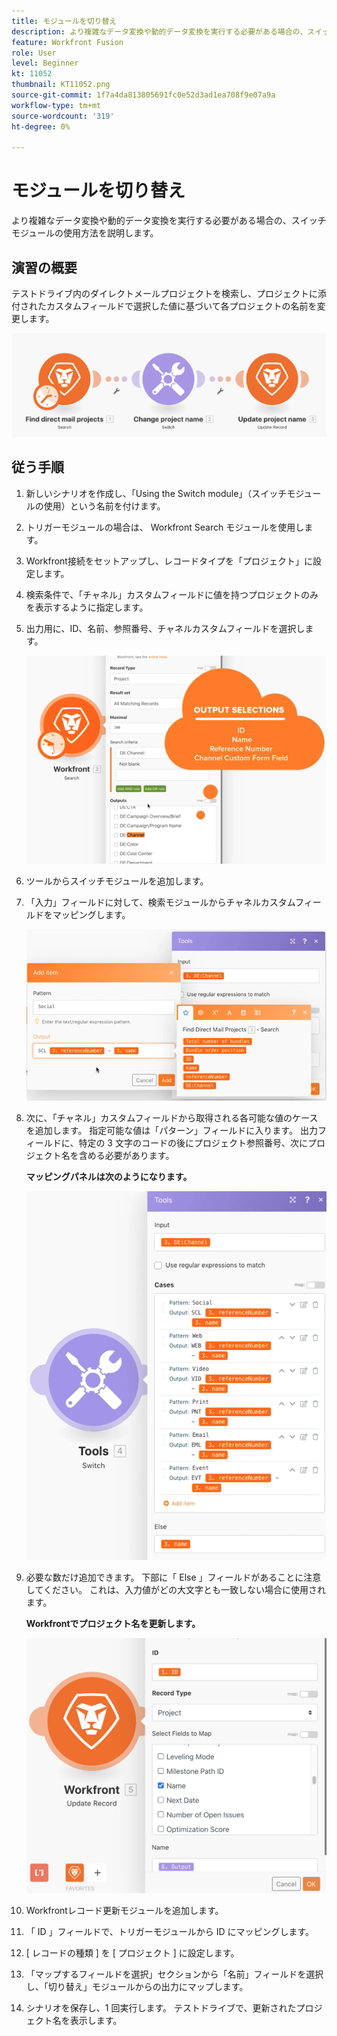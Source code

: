 ```yaml
---
title: モジュールを切り替え
description: より複雑なデータ変換や動的データ変換を実行する必要がある場合の、スイッチモジュールの使用方法を説明します。
feature: Workfront Fusion
role: User
level: Beginner
kt: 11052
thumbnail: KT11052.png
source-git-commit: 1f7a4da813805691fc0e52d3ad1ea708f9e07a9a
workflow-type: tm+mt
source-wordcount: '319'
ht-degree: 0%

---
```



# モジュールを切り替え

より複雑なデータ変換や動的データ変換を実行する必要がある場合の、スイッチモジュールの使用方法を説明します。

## 演習の概要

テストドライブ内のダイレクトメールプロジェクトを検索し、プロジェクトに添付されたカスタムフィールドで選択した値に基づいて各プロジェクトの名前を変更します。

![スイッチモジュールイメージ 1](../12-exercises/assets/switch-module-walkthrough-1.png)

## 従う手順

1. 新しいシナリオを作成し、「Using the Switch module」（スイッチモジュールの使用）という名前を付けます。
1. トリガーモジュールの場合は、 Workfront Search モジュールを使用します。
1. Workfront接続をセットアップし、レコードタイプを「プロジェクト」に設定します。
1. 検索条件で、「チャネル」カスタムフィールドに値を持つプロジェクトのみを表示するように指定します。
1. 出力用に、ID、名前、参照番号、チャネルカスタムフィールドを選択します。

   ![スイッチモジュールイメージ 2](../12-exercises/assets/switch-module-walkthrough-2.png)

1. ツールからスイッチモジュールを追加します。
1. 「入力」フィールドに対して、検索モジュールからチャネルカスタムフィールドをマッピングします。

   ![スイッチモジュールイメージ 3](../12-exercises/assets/switch-module-walkthrough-3.png)

1. 次に、「チャネル」カスタムフィールドから取得される各可能な値のケースを追加します。 指定可能な値は「パターン」フィールドに入ります。 出力フィールドに、特定の 3 文字のコードの後にプロジェクト参照番号、次にプロジェクト名を含める必要があります。

   **マッピングパネルは次のようになります。**

   ![スイッチモジュールイメージ 4](../12-exercises/assets/switch-module-walkthrough-4.png)

1. 必要な数だけ追加できます。 下部に「 Else 」フィールドがあることに注意してください。 これは、入力値がどの大文字とも一致しない場合に使用されます。

   **Workfrontでプロジェクト名を更新します。**

   ![スイッチモジュールの画像 5](../12-exercises/assets/switch-module-walkthrough-5.png)

1. Workfrontレコード更新モジュールを追加します。
1. 「 ID 」フィールドで、トリガーモジュールから ID にマッピングします。
1. [ レコードの種類 ] を [ プロジェクト ] に設定します。
1. 「マップするフィールドを選択」セクションから「名前」フィールドを選択し、「切り替え」モジュールからの出力にマップします。
1. シナリオを保存し、1 回実行します。 テストドライブで、更新されたプロジェクト名を表示します。
